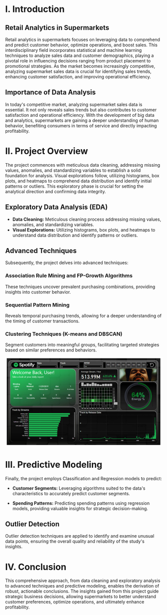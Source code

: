 # I. Introduction

## Retail Analytics in Supermarkets

Retail analytics in supermarkets focuses on leveraging data to comprehend and predict customer behavior, optimize operations, and boost sales. This interdisciplinary field incorporates statistical and machine learning techniques to analyze sales data and customer demographics, playing a pivotal role in influencing decisions ranging from product placement to promotional strategies. As the market becomes increasingly competitive, analyzing supermarket sales data is crucial for identifying sales trends, enhancing customer satisfaction, and improving operational efficiency.

## Importance of Data Analysis

In today's competitive market, analyzing supermarket sales data is essential. It not only reveals sales trends but also contributes to customer satisfaction and operational efficiency. With the development of big data and analytics, supermarkets are gaining a deeper understanding of human behavior, benefiting consumers in terms of service and directly impacting profitability.

# II. Project Overview

The project commences with meticulous data cleaning, addressing missing values, anomalies, and standardizing variables to establish a solid foundation for analysis. Visual explorations follow, utilizing histograms, box plots, and heatmaps to comprehend data distribution and identify initial patterns or outliers. This exploratory phase is crucial for setting the analytical direction and confirming data integrity.

## Exploratory Data Analysis (EDA)

- **Data Cleaning:** Meticulous cleaning process addressing missing values, anomalies, and standardizing variables.
- **Visual Explorations:** Utilizing histograms, box plots, and heatmaps to understand data distribution and identify patterns or outliers.

## Advanced Techniques

Subsequently, the project delves into advanced techniques:

### Association Rule Mining and FP-Growth Algorithms

These techniques uncover prevalent purchasing combinations, providing insights into customer behavior.

### Sequential Pattern Mining

Reveals temporal purchasing trends, allowing for a deeper understanding of the timing of customer transactions.

### Clustering Techniques (K-means and DBSCAN)

Segment customers into meaningful groups, facilitating targeted strategies based on similar preferences and behaviors.

![Dashboard](https://github.com/duaakhan26/Spotify-Dashboard-PowerBI/blob/main/Screenshot%202023-12-12%20033953.png)


# III. Predictive Modeling

Finally, the project employs Classification and Regression models to predict:

- **Customer Segments:** Leveraging algorithms suited to the data's characteristics to accurately predict customer segments.
  
- **Spending Patterns:** Predicting spending patterns using regression models, providing valuable insights for strategic decision-making.

## Outlier Detection

Outlier detection techniques are applied to identify and examine unusual data points, ensuring the overall quality and reliability of the study's insights.

# IV. Conclusion

This comprehensive approach, from data cleaning and exploratory analysis to advanced techniques and predictive modeling, enables the derivation of robust, actionable conclusions. The insights gained from this project guide strategic business decisions, allowing supermarkets to better understand customer preferences, optimize operations, and ultimately enhance profitability.
